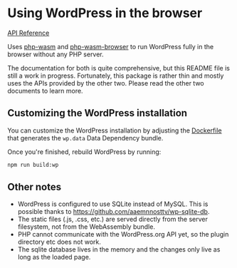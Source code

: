 # Using WordPress in the browser

[API Reference](https://github.com/WordPress/wordpress-wasm/tree/trunk/docs/api/wordpress-wasm.md)

Uses [php-wasm](https://github.com/WordPress/wordpress-wasm/blob/trunk/docs/using-php-in-javascript.md) and [php-wasm-browser](https://github.com/WordPress/wordpress-wasm/blob/trunk/docs/using-php-in-the-browser.md) to run WordPress fully in the browser without any PHP server.

The documentation for both is quite comprehensive, but this README file is still a work in progress. Fortunately, this package is rather thin and mostly uses the APIs provided by the other two. Please read the other two documents to learn more.

## Customizing the WordPress installation

You can customize the WordPress installation by adjusting the [Dockerfile](https://github.com/WordPress/wordpress-wasm/blob/trunk/packages/wordpress-wasm/wordpress) that generates the `wp.data` Data Dependency bundle.

Once you're finished, rebuild WordPress by running:

```bash
npm run build:wp
```

## Other notes

-   WordPress is configured to use SQLite instead of MySQL. This is possible thanks to https://github.com/aaemnnosttv/wp-sqlite-db.
-   The static files (.js, .css, etc.) are served directly from the server filesystem, not from the WebAssembly bundle.
-   PHP cannot communicate with the WordPress.org API yet, so the plugin directory etc does not work.
-   The sqlite database lives in the memory and the changes only live as long as the loaded page.
